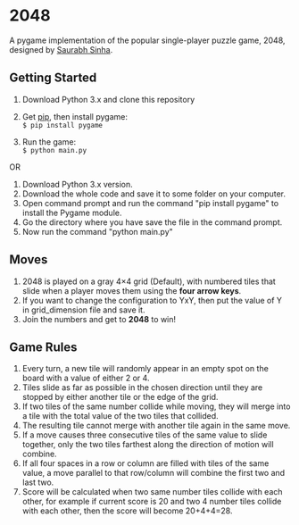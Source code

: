 # 2048
A pygame implementation of the popular single-player puzzle game, 2048, 
designed by [Saurabh Sinha](https://github.com/lucifer081099).

## Getting Started
1. Download Python 3.x and clone this repository
2. Get [pip](https://www.makeuseof.com/tag/install-pip-for-python/), then install pygame:\
    ```$ pip install pygame```

3. Run the game:\
    ```$ python main.py```
    
OR

1. Download Python 3.x version.
2. Download the whole code and save it to some folder on your computer.
3. Open command prompt and run the command "pip install pygame" to install the Pygame module.
4. Go the directory where you have save the file in the command prompt.
5. Now run the command "python main.py"

    
## Moves
1. 2048 is played on a gray 4×4 grid (Default), with numbered tiles that slide when a player moves them using the **four arrow keys**.
2. If you want to change the configuration to YxY, then put the value of Y in grid_dimension file and save it.
3. Join the numbers and get to **2048** to win!

## Game Rules
1. Every turn, a new tile will randomly appear in an empty spot on the board with a value of either 2 or 4.
2. Tiles slide as far as possible in the chosen direction until they are stopped by either another tile or the edge of the grid. 
3. If two tiles of the same number collide while moving, they will merge into a tile with the total value of the two tiles that collided.
4. The resulting tile cannot merge with another tile again in the same move. 
5. If a move causes three consecutive tiles of the same value to slide together, only the two tiles farthest along the direction of motion will combine. 
6. If all four spaces in a row or column are filled with tiles of the same value, a move parallel to that row/column will combine the first two and last two.
7. Score will be calculated when two same number tiles collide with each other, for example if current score is 20 and two 4 number tiles collide with each other, then the score will become 20+4+4=28.
